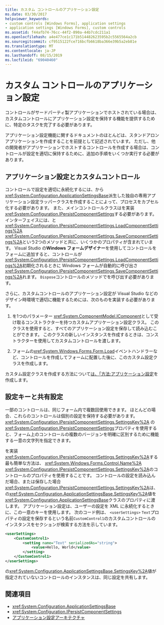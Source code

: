 ```yaml
---
title: カスタム コントロールのアプリケーション設定
ms.date: 03/30/2017
helpviewer_keywords:
- custom controls [Windows Forms], application settings
- application settings [Windows Forms], custom controls
ms.assetid: f44afb74-76cc-44f2-890a-44b7cdc211a1
ms.openlocfilehash: a4e477ce1c171b514482623595b2c5565564a2cb
ms.sourcegitcommit: cf9515122fce716bcfb6618ba366e39b5a2eb81e
ms.translationtype: MT
ms.contentlocale: ja-JP
ms.lasthandoff: 08/15/2019
ms.locfileid: "69040460"
---
```

# <a name="application-settings-for-custom-controls"></a>カスタム コントロールのアプリケーション設定
コントロールがサードパーティ製アプリケーションでホストされている場合は、カスタムコントロールにアプリケーション設定を保持する機能を提供するために、特定のタスクを完了する必要があります。

 アプリケーション設定機能に関するドキュメントのほとんどは、スタンドアロンアプリケーションを作成することを前提として記述されています。 ただし、他の開発者がアプリケーションでホストするコントロールを作成する場合は、コントロールが設定を適切に保持するために、追加の手順をいくつか実行する必要があります。

## <a name="application-settings-and-custom-controls"></a>アプリケーション設定とカスタムコントロール
 コントロールで設定を適切に永続化するには、から<xref:System.Configuration.ApplicationSettingsBase>派生した独自の専用アプリケーション設定ラッパークラスを作成することによって、プロセスをカプセル化する必要があります。 また、メインコントロールクラスはを実装<xref:System.Configuration.IPersistComponentSettings>する必要があります。 インターフェイスには、と<xref:System.Configuration.IPersistComponentSettings.LoadComponentSettings%2A> <xref:System.Configuration.IPersistComponentSettings.SaveComponentSettings%2A>という2つのメソッドと共に、いくつかのプロパティが含まれています。 Visual Studio の**Windows フォームデザイナー**を使用してコントロールをフォームに追加すると、コントロールが<xref:System.Configuration.IPersistComponentSettings.LoadComponentSettings%2A>初期化されるときに Windows フォームが自動的に呼び出さ<xref:System.Configuration.IPersistComponentSettings.SaveComponentSettings%2A>れます。 `Dispose`コントロールのメソッドでを呼び出す必要があります。

 さらに、カスタムコントロールのアプリケーション設定が Visual Studio などのデザイン時環境で適切に機能するためには、次のものを実装する必要があります。

1. を1つのパラメーター <xref:System.ComponentModel.IComponent>として受け取るコンストラクターを持つカスタムアプリケーション設定クラス。 このクラスを使用すると、すべてのアプリケーション設定を保存して読み込むことができます。 このクラスの新しいインスタンスを作成するときは、コンストラクターを使用してカスタムコントロールを渡します。

2. フォームの<xref:System.Windows.Forms.Form.Load>イベントハンドラーなど、コントロールを作成してフォームに配置した後に、このカスタム設定クラスを作成します。

 カスタム設定クラスを作成する方法について[は、「方法:アプリケーション設定](how-to-create-application-settings.md)を作成します。

## <a name="settings-keys-and-shared-settings"></a>設定キーと共有設定
 一部のコントロールは、同じフォーム内で複数回使用できます。 ほとんどの場合、これらのコントロールは個別の設定を保持する必要があります。 <xref:System.Configuration.IPersistComponentSettings.SettingsKey%2A> の<xref:System.Configuration.IPersistComponentSettings>プロパティを使用すると、フォーム上のコントロールの複数のバージョンを明確に区別するために機能する一意の文字列を指定できます。

 を実装<xref:System.Configuration.IPersistComponentSettings.SettingsKey%2A>する最も簡単な方法は、 <xref:System.Windows.Forms.Control.Name%2A> <xref:System.Configuration.IPersistComponentSettings.SettingsKey%2A>のコントロールのプロパティを使用することです。 コントロールの設定を読み込んだ場合、または保存した場合<xref:System.Configuration.IPersistComponentSettings.SettingsKey%2A>は、の<xref:System.Configuration.ApplicationSettingsBase.SettingsKey%2A>値を<xref:System.Configuration.ApplicationSettingsBase>クラスのプロパティに渡します。 アプリケーション設定は、ユーザーの設定を XML に永続化するときに、この一意のキーを使用します。 次のコード例は、 `<userSettings>` `Text`プロパティの設定を保存するという名前`CustomControl1`のカスタムコントロールのインスタンスをセクションが検索する方法を示しています。

```xml
<userSettings>
    <CustomControl1>
        <setting name="Text" serializedAs="string">
            <value>Hello, World</value>
        </setting>
    </CustomControl1>
</userSettings>
```

 の<xref:System.Configuration.ApplicationSettingsBase.SettingsKey%2A>値が指定されていないコントロールのインスタンスは、同じ設定を共有します。

## <a name="see-also"></a>関連項目

- <xref:System.Configuration.ApplicationSettingsBase>
- <xref:System.Configuration.IPersistComponentSettings>
- [アプリケーション設定アーキテクチャ](application-settings-architecture.md)
